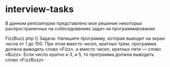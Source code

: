# interview-tasks
В данном репозитории представлено мое решение некоторых распространенных на собеседованиях задач на программирование


FizzBuzz.php ()
Задача: Напишите программу, которая выводит на экран числа от 1 до 100. При этом вместо чисел, кратных трем, программа должна выводить слово «Fizz», а вместо чисел, кратных пяти — слово «Buzz». Если число кратно и 3, и 5, то программа должна выводить слово «FizzBuzz»
